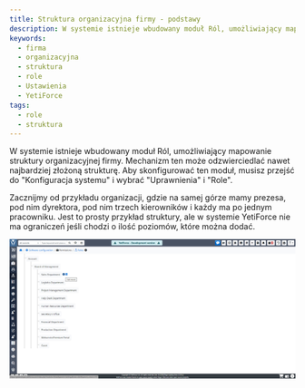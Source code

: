 ```yaml
---
title: Struktura organizacyjna firmy - podstawy
description: W systemie istnieje wbudowany moduł Ról, umożliwiający mapowanie struktury organizacyjnej firmy.
keywords:
  - firma
  - organizacyjna
  - struktura
  - role
  - Ustawienia
  - YetiForce
tags:
  - role
  - struktura
---
```


W systemie istnieje wbudowany moduł Ról, umożliwiający mapowanie struktury organizacyjnej firmy. Mechanizm ten może odzwierciedlać nawet najbardziej złożoną strukturę. Aby skonfigurować ten moduł, musisz przejść do "Konfiguracja systemu" i wybrać "Uprawnienia" i "Role".

Zacznijmy od przykładu organizacji, gdzie na samej górze mamy prezesa, pod nim dyrektora, pod nim trzech kierowników i każdy ma po jednym pracowniku. Jest to prosty przykład struktury, ale w systemie YetiForce nie ma ograniczeń jeśli chodzi o ilość poziomów, które można dodać.

![role-1.jpg](role-1.jpg)
